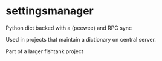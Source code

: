 settingsmanager
===============

Python dict backed with a (peewee) and RPC sync

Used in projects that maintain a dictionary on central server.

Part of a larger fishtank project


